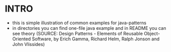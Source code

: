 # INTRO

 - this is simple illustration of common examples for java-patterns
 - in directories you can find one-file java example and in README you can see theory (SOURCE: Design Patterns - Elements of Reusable Object-Oriented Software, by Erich Gamma, Richard Helm, Ralph Jonson and John Vlissides)
